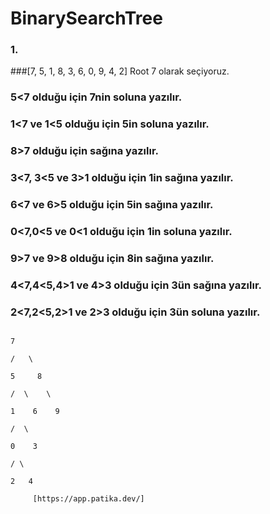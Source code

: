 # BinarySearchTree

### 1.
###[7, 5, 1, 8, 3, 6, 0, 9, 4, 2] 
Root 7 olarak  seçiyoruz.

### 5<7 olduğu için 7nin soluna yazılır.
### 1<7 ve 1<5 olduğu için 5in soluna yazılır.
### 8>7 olduğu için sağına yazılır.
### 3<7, 3<5 ve 3>1 olduğu için 1in sağına yazılır.
### 6<7 ve 6>5 olduğu için 5in sağına yazılır.
### 0<7,0<5 ve 0<1 olduğu için 1in soluna yazılır.
### 9>7 ve 9>8 olduğu için 8in sağına yazılır.
### 4<7,4<5,4>1 ve 4>3 olduğu için 3ün sağına yazılır.
### 2<7,2<5,2>1 ve 2>3 olduğu için 3ün soluna yazılır.
                                                                                    7
                                                                                  /   \
                                                                                 5     8
                                                                                /  \    \
                                                                               1    6    9
                                                                              /  \
                                                                             0    3
                                                                                 / \
                                                                                2   4
                                                                                
         [https://app.patika.dev/]
